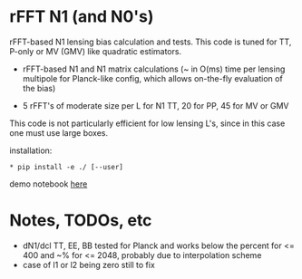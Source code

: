 # rFFT N1 (and N0's)
rFFT-based N1 lensing bias calculation and tests. This code is tuned for TT, P-only or MV (GMV) like quadratic estimators.
* rFFT-based N1 and N1 matrix calculations (~ in O(ms) time per lensing multipole for Planck-like config, which allows on-the-fly evaluation of the bias)
  
* 5 rFFT's of moderate size per L for N1 TT, 20 for PP, 45 for MV or GMV

This code is not particularly efficient for low lensing L's, since in this case one must use large boxes.

installation:

    * pip install -e ./ [--user]

demo notebook [here](demo_N1.ipynb)

# Notes, TODOs, etc
* dN1/dcl TT, EE, BB tested for Planck and works below the percent for <= 400 and ~% for <= 2048, probably due to interpolation scheme
* case of l1 or l2 being zero still to fix
